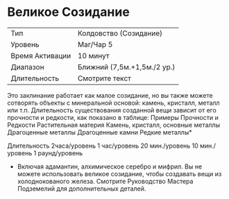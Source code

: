 
# Великое Созидание

| | |
|---|---|
|Тип|Колдовство (Созидание)|
|Уровень| Маг/Чар 5|
|Время Активации| 10 минут|
|Диапазон| Ближний (7,5м.+1,5м./2 ур.)|
|Длительность| Смотрите текст|

Это заклинание работает как малое созидание, но вы также можете сотворять объекты с минеральной основой: камень, кристалл, металл или т.п. Длительность существования созданной вещи зависит от его прочности и редкости, как показано в таблице:
Примеры Прочности и Редкости
Растительная материя
Камень, кристалл,
основные металлы
Драгоценные металлы
Драгоценные камни
Редкие металлы*

Длительность
2часа/уровень
1 час/уровень
20 мин./уровень
10 мин./уровень
1 раунд/уровень

* Включая адамантин, алхимическое серебро и мифрил. Вы не можете использовать великое созидание, чтобы создавать вещи из холоднокованого железа. Смотрите Руководство Мастера Подземелий для дополнительных деталей.